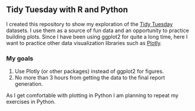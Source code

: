 
## Tidy Tuesday with R and Python


I created this repository to show my exploration of the [Tidy Tuesday](https://github.com/rfordatascience/tidytuesday) datasets. I use them
as a source of fun data and an opportunity to practice building plots. Since I 
have been using ggplot2 for quite a long time, here I want to practice other
data visualization libraries such as [Plotly](https://plot.ly/r/).


### My goals

1. Use Plotly (or other packages) instead of ggplot2 for figures.
2. No more than 3 hours from getting the data to the final report generation.

As I get comfortable with plotting in Python I am planning to repeat my 
exercises in Python. 
